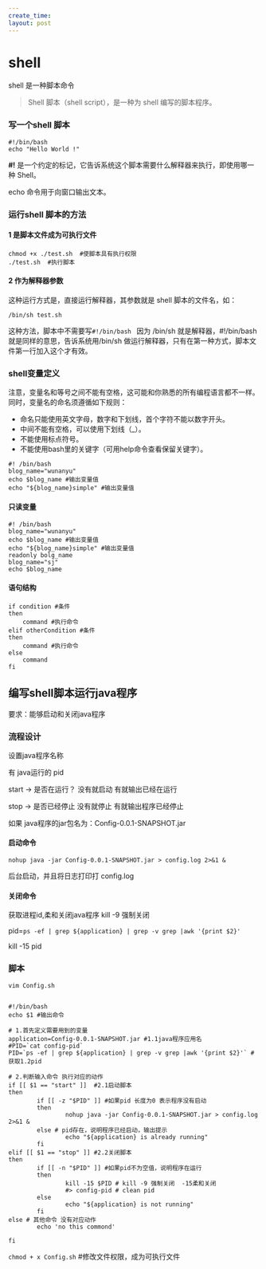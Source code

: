 ```yaml
---
create_time: 
layout: post
---
```




# shell 

shell 是一种脚本命令

> Shell 脚本（shell script），是一种为 shell 编写的脚本程序。



### 写一个shell 脚本

```shell
#!/bin/bash 
echo "Hello World !"
```

**#!** 是一个约定的标记，它告诉系统这个脚本需要什么解释器来执行，即使用哪一种 Shell。

echo 命令用于向窗口输出文本。



### 运行shell 脚本的方法

#### 1 是脚本文件成为可执行文件

```shell
chmod +x ./test.sh  #使脚本具有执行权限
./test.sh  #执行脚本
```



#### 2 作为解释器参数

这种运行方式是，直接运行解释器，其参数就是 shell 脚本的文件名，如：

```shell
/bin/sh test.sh
```

这种方法，脚本中不需要写`#!/bin/bash `  因为 /bin/sh 就是解释器，#!/bin/bash 就是同样的意思，告诉系统用/bin/sh 做运行解释器，只有在第一种方式，脚本文件第一行加入这个才有效。



### shell变量定义

注意，变量名和等号之间不能有空格，这可能和你熟悉的所有编程语言都不一样。同时，变量名的命名须遵循如下规则：

- 命名只能使用英文字母，数字和下划线，首个字符不能以数字开头。
- 中间不能有空格，可以使用下划线（_）。
- 不能使用标点符号。
- 不能使用bash里的关键字（可用help命令查看保留关键字）。

```shell
#! /bin/bash
blog_name="wunanyu"
echo $blog_name #输出变量值
echo "${blog_name}simple" #输出变量值
```



#### 只读变量

```shell
#! /bin/bash
blog_name="wunanyu"
echo $blog_name #输出变量值
echo "${blog_name}simple" #输出变量值
readonly bolg_name
blog_name="sj"
echo $blog_name
```



#### 语句结构

```shell
if condition #条件
then 
	command #执行命令
elif otherCondition #条件
then
	command #执行命令
else
	command
fi
```







## 编写shell脚本运行java程序

要求：能够启动和关闭java程序

### 流程设计

设置java程序名称

有 java运行的 pid

start -> 是否在运行？ 没有就启动 有就输出已经在运行

stop -> 是否已经停止 没有就停止 有就输出程序已经停止

如果 java程序的jar包名为：Config-0.0.1-SNAPSHOT.jar

#### 启动命令

 `nohup java -jar Config-0.0.1-SNAPSHOT.jar > config.log 2>&1 &`

后台启动，并且将日志打印打 config.log 

#### 关闭命令

获取进程id,柔和关闭java程序  kill -9 强制关闭

pid=`ps -ef | grep ${application} | grep -v grep |awk '{print $2}'`

kill -15 pid



### 脚本

`vim Config.sh`

```shell

#!/bin/bash
echo $1 #输出命令

# 1.首先定义需要用到的变量
application=Config-0.0.1-SNAPSHOT.jar #1.1java程序应用名
#PID=`cat config-pid`
PID=`ps -ef | grep ${application} | grep -v grep |awk '{print $2}'` #获取1.2pid

# 2.判断输入命令 执行对应的动作
if [[ $1 == "start" ]]  #2.1启动脚本
then
        if [[ -z "$PID" ]] #如果pid 长度为0 表示程序没有启动
        then
                nohup java -jar Config-0.0.1-SNAPSHOT.jar > config.log 2>&1 &
        else # pid存在，说明程序已经启动，输出提示
                echo "${application} is already running"
        fi
elif [[ $1 == "stop" ]] #2.2关闭脚本
then
        if [[ -n "$PID" ]] #如果pid不为空值，说明程序在运行
        then
                kill -15 $PID # kill -9 强制关闭  -15柔和关闭
                #> config-pid # clean pid
        else
                echo "${application} is not running"
        fi
else # 其他命令 没有对应动作
        echo 'no this commond'

fi
```



`chmod + x Config.sh`  #修改文件权限，成为可执行文件


